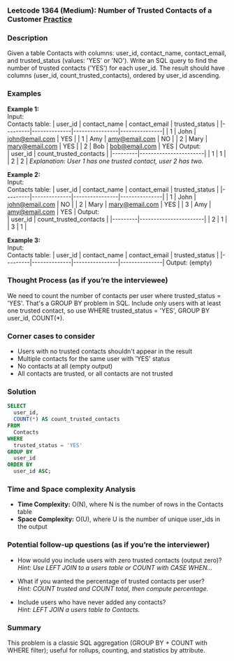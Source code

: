 ### Leetcode 1364 (Medium): Number of Trusted Contacts of a Customer [Practice](https://leetcode.com/problems/number-of-trusted-contacts-of-a-customer)

### Description  
Given a table Contacts with columns: user_id, contact_name, contact_email, and trusted_status (values: 'YES' or 'NO'). Write an SQL query to find the number of trusted contacts ('YES') for each user_id. The result should have columns (user_id, count_trusted_contacts), ordered by user_id ascending.

### Examples  
**Example 1:**  
Input:  
Contacts table:
| user_id | contact_name | contact_email  | trusted_status |
|---------|--------------|----------------|---------------|
| 1       | John         | john@email.com | YES           |
| 1       | Amy          | amy@email.com  | NO            |
| 2       | Mary         | mary@email.com | YES           |
| 2       | Bob          | bob@email.com  | YES           |
Output:  
| user_id | count_trusted_contacts |
|---------|-----------------------|
| 1       | 1                     |
| 2       | 2                     |
*Explanation: User 1 has one trusted contact, user 2 has two.*

**Example 2:**  
Input:  
Contacts table:
| user_id | contact_name | contact_email  | trusted_status |
|---------|--------------|----------------|---------------|
| 1       | John         | john@email.com | NO            |
| 2       | Mary         | mary@email.com | YES           |
| 3       | Amy          | amy@email.com  | YES           |
Output:  
| user_id | count_trusted_contacts |
|---------|-----------------------|
| 2       | 1                     |
| 3       | 1                     |

**Example 3:**  
Input:  
Contacts table:
| user_id | contact_name | contact_email  | trusted_status |
|---------|--------------|----------------|---------------|
Output: (empty)

### Thought Process (as if you’re the interviewee)  
We need to count the number of contacts per user where trusted_status = 'YES'. That's a GROUP BY problem in SQL. Include only users with at least one trusted contact, so use WHERE trusted_status = 'YES', GROUP BY user_id, COUNT(*).

### Corner cases to consider  
- Users with no trusted contacts shouldn't appear in the result
- Multiple contacts for the same user with 'YES' status
- No contacts at all (empty output)
- All contacts are trusted, or all contacts are not trusted

### Solution
```sql
SELECT
  user_id,
  COUNT(*) AS count_trusted_contacts
FROM
  Contacts
WHERE
  trusted_status = 'YES'
GROUP BY
  user_id
ORDER BY
  user_id ASC;
```

### Time and Space complexity Analysis
- **Time Complexity:** O(N), where N is the number of rows in the Contacts table
- **Space Complexity:** O(U), where U is the number of unique user_ids in the output

### Potential follow-up questions (as if you’re the interviewer)  

- How would you include users with zero trusted contacts (output zero)?  
  *Hint: Use LEFT JOIN to a users table or COUNT with CASE WHEN...*

- What if you wanted the percentage of trusted contacts per user?  
  *Hint: COUNT trusted and COUNT total, then compute percentage.*

- Include users who have never added any contacts?  
  *Hint: LEFT JOIN a users table to Contacts.*

### Summary
This problem is a classic SQL aggregation (GROUP BY + COUNT with WHERE filter); useful for rollups, counting, and statistics by attribute.